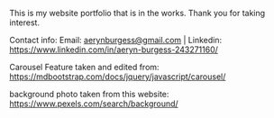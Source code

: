 This is my website portfolio that is in the works. Thank you for taking interest. 

Contact info: Email: aerynburgess@gmail.com |  Linkedin: https://www.linkedin.com/in/aeryn-burgess-243271160/

Carousel Feature taken and edited from: https://mdbootstrap.com/docs/jquery/javascript/carousel/

background photo taken from this website:
https://www.pexels.com/search/background/
